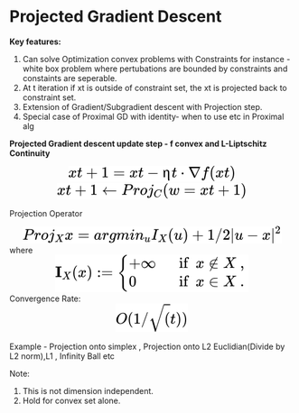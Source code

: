 
# Projected Gradient Descent 

**Key features:**
1. Can solve Optimization convex problems with Constraints for instance -  white box problem where pertubations are bounded by constraints and constaints are seperable.
2. At t iteration if xt is outside of constraint set, the xt is projected back to constraint set.
3. Extension of Gradient/Subgradient descent with Projection step.
4. Special case of Proximal GD with identity- when to use etc in Proximal alg


**Projected Gradient descent update step - f convex and L-Liptschitz Continuity**
<!-- $$
xt+1 = xt − ηt · ∇f(xt) 
$$ --> 

<div align="center"><img style="background: white;" src="../../svg/a9Ywst18S8.svg"></div>
<!-- $$
xt+1 ← Proj_C (w=xt+1) 
$$ --> 

<div align="center"><img style="background: white;" src="../../svg/PdQq0uWXrf.svg"></div>

Projection Operator
<!-- $$ 
Proj_{X}x = argmin_{u} I_{X}(u) + 1/2 |u-x|^2
$$ --> 

<div align="center"><img style="background: white;" src="../../svg/lmemDLZp8H.svg"></div>
where 
<!-- $$
  \mathbf {I} _{X}(x):=
  \begin{cases}+ \infty ~&{\text{ if }}~x\notin X~,\\0~&{\text{ if }}~x\in X~.\end{cases}\
$$ --> 

<div align="center"><img style="background: white;" src="../../svg/rxjw2cWqGI.svg"></div>
Convergence Rate:
<!-- $$
O(1/\sqrt(t))
$$ --> 

<div align="center"><img style="background: white;" src="../../svg/85Xyd74ux5.svg"></div>


Example - Projection onto simplex , Projection onto L2 Euclidian(Divide by L2 norm),L1 , Infinity Ball etc

Note:
1. This is not dimension independent. 
2. Hold for convex set alone.